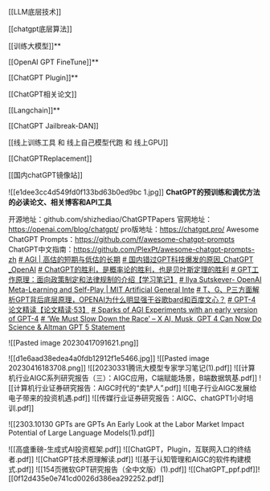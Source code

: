 [[LLM底层技术]]

[[chatgpt底层算法]]

[[训练大模型]]**

[[OpenAI GPT FineTune]]**

[[ChatGPT Plugin]]**

[[ChatGPT相关论文]]

[[Langchain]]**

[[ChatGPT Jailbreak-DAN]]

[[线上训练工具 和 线上自己模型代跑 和 线上GPU]]

[[ChatGPTReplacement]]

[[国内chatGPT镜像站]]

![[e1dee3cc4d549fd0f133bd63b0ed9bc 1.jpg]]
**ChatGPT的预训练和调优方法的必读论文、相关博客和API工具**

开源地址：github.com/shizhediao/ChatGPTPapers
官网地址：https://openai.com/blog/chatgpt/
pro版地址：https://chatgpt.pro/
Awesome ChatGPT Prompts：https://github.com/f/awesome-chatgpt-prompts
ChatGPT中文指南：https://github.com/PlexPt/awesome-chatgpt-prompts-zh
[# AGI | 高估的短期与低估的长期](https://mp.weixin.qq.com/s/Q1XCqfr8qWL5nmlUCwPanQ)
[# 国内错过GPT科技爆发的原因_ChatGPT _OpenAI](https://www.bilibili.com/video/BV1aL411f7QH/?buvid=Z04E510301E2317E4258B86E9DE3EE9C4D01&is_story_h5=false&mid=VWzcmGUtEsG3cu5l2eCFlg%3D%3D&p=1&plat_id=116&share_from=ugc&share_medium=iphone&share_plat=ios&share_session_id=BF2799B9-1E92-4604-8379-BEF75DAF44E0&share_source=WEIXIN&share_tag=s_i&timestamp=1681468849&unique_k=1I4kKJP&up_id=503558013)
[# ChatGPT的胜利，是概率论的胜利，也是贝叶斯定理的胜利](https://mp.weixin.qq.com/s/ptxpkvP6gHwBWWem692e3g)
[# GPT工作原理：面向政策制定和法律规制的介绍【学习笔记】](https://mp.weixin.qq.com/s/Ag4Kfr1Pf6-00cdoSdQSvQ)
[# Ilya Sutskever- OpenAI Meta-Learning and Self-Play | MIT Artificial General Inte](https://www.bilibili.com/video/BV1Ah411V75S/?-Arouter=story&buvid=Z04E510301E2317E4258B86E9DE3EE9C4D01&is_story_h5=false&mid=VWzcmGUtEsG3cu5l2eCFlg%3D%3D&p=1&plat_id=143&share_from=ugc&share_medium=iphone&share_plat=ios&share_session_id=EF4B0161-0FD9-4F05-AE73-6BFA14851D59&share_source=WEIXIN&share_tag=s_i&timestamp=1680965407&unique_k=9vSaOSK&up_id=605335854)
[# T、G、P三方面解析GPT背后底层原理，OPENAI为什么明显强于谷歌bard和百度文心？](https://www.bilibili.com/video/BV1Vs4y1J7tn/?-Arouter=story&buvid=Z04E510301E2317E4258B86E9DE3EE9C4D01&is_story_h5=false&mid=VWzcmGUtEsG3cu5l2eCFlg%3D%3D&p=1&plat_id=143&share_from=ugc&share_medium=iphone&share_plat=ios&share_session_id=6A3B7E48-C97D-42D3-80CA-DCB5D34B6EEF&share_source=WEIXIN&share_tag=s_i&timestamp=1680482223&unique_k=P3d4tQ2&up_id=358236307)
[# GPT-4论文精读【论文精读·53】](https://www.bilibili.com/video/BV1vM4y1U7b5/?-Arouter=story&buvid=Z04E510301E2317E4258B86E9DE3EE9C4D01&is_story_h5=false&mid=VWzcmGUtEsG3cu5l2eCFlg%3D%3D&p=1&plat_id=143&share_from=ugc&share_medium=iphone&share_plat=ios&share_session_id=1FBF6BF2-CAB7-4BBD-90C5-B59DB8634B9C&share_source=WEIXIN&share_tag=s_i&timestamp=1680430480&unique_k=NtN2Q9U&up_id=1567748478&vd_source=51c3e05edfa923bc859a70d024c2d7c9)
[# Sparks of AGI Experiments with an early version of GPT-4](https://youtu.be/qOoe3ZpciI0)
[# ‘We Must Slow Down the Race’ – X AI, Musk, GPT 4 Can Now Do Science & Altman GPT 5 Statement](https://www.youtube.com/watch?v=qOoe3ZpciI0&feature=youtu.be)

![[Pasted image 20230417091621.png]]

![[d1e6aad38edea4a0fdb12912f1e5466.jpg]]
![[Pasted image 20230416183708.png]]
![[20230331腾讯大模型专家学习笔记(1).pdf]]
![[计算机行业AIGC系列研究报告（三）：AIGC应用，C端赋能场景，B端数据筑基.pdf]]
![[计算机行业证券研究报告：AIGC时代的“卖铲人”.pdf]]
![[电子行业AIGC发展给电子带来的投资机遇.pdf]]
![[传媒行业证券研究报告：AIGC、chatGPT1小时培训.pdf]]

![[2303.10130 GPTs are GPTs An Early Look at the Labor Market Impact Potential of Large Language Models(1).pdf]]

![[高盛重磅-生成式AI投资框架.pdf]]
![[ChatGPT，Plugin，互联网入口的终结者.pdf]]
![[ChatGPT技术原理解读.pdf]]
![[基于认知管理和AIGC的软件构建模式.pdf]]
![[154页微软GPT研究报告（全中文版）(1).pdf]]
![[ChatGPT_ppf.pdf]]![[0f12d435e0e741cd0026d386ea292252.pdf]]